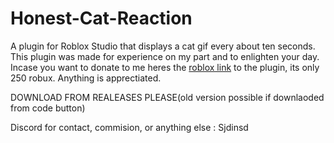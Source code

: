 # Honest-Cat-Reaction
A plugin for Roblox Studio that displays a cat gif every about ten seconds. This plugin was made for experience on my part and to enlighten your day. 
Incase you want to donate to me heres the [roblox link](https://www.roblox.com/library/13702838682/WCATREACTION) to the plugin, its only 250 robux. Anything is apprectiated.

DOWNLOAD FROM REALEASES PLEASE(old version possible if downlaoded from code button)

Discord for contact, commision, or anything else :
Sjdinsd
